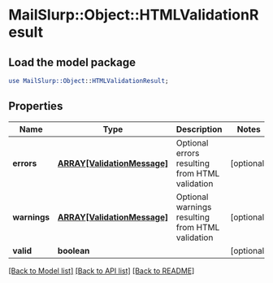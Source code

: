 # MailSlurp::Object::HTMLValidationResult

## Load the model package
```perl
use MailSlurp::Object::HTMLValidationResult;
```

## Properties
Name | Type | Description | Notes
------------ | ------------- | ------------- | -------------
**errors** | [**ARRAY[ValidationMessage]**](ValidationMessage) | Optional errors resulting from HTML validation | [optional] 
**warnings** | [**ARRAY[ValidationMessage]**](ValidationMessage) | Optional warnings resulting from HTML validation | [optional] 
**valid** | **boolean** |  | [optional] 

[[Back to Model list]](../README#documentation-for-models) [[Back to API list]](../README#documentation-for-api-endpoints) [[Back to README]](../README)


